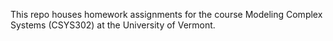 This repo houses homework assignments for the course Modeling Complex Systems (CSYS302) at the University of Vermont.
